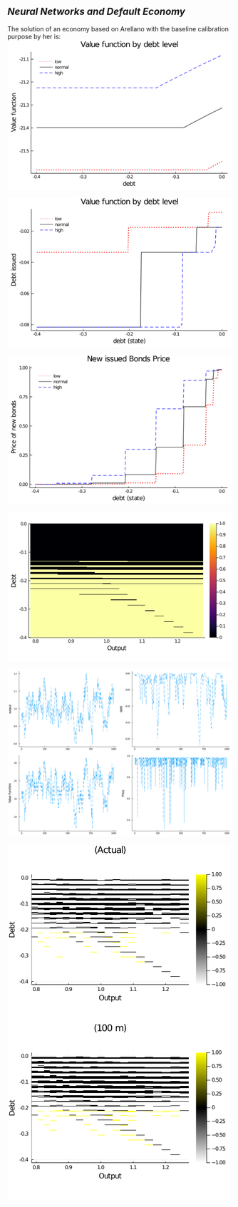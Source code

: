 ## *Neural Networks and Default Economy*
The solution of an economy based on Arellano with the baseline calibration purpose by her is:
![](.//Figures//ValueFunction.png)

![](.//Figures//DebtChoice.png)

![](.//Figures//PriceBond.png)

![](.//Figures//heatD0.png)

![](.//Figures//simulation.png)

![](./Figures/heatmap_D.png)
